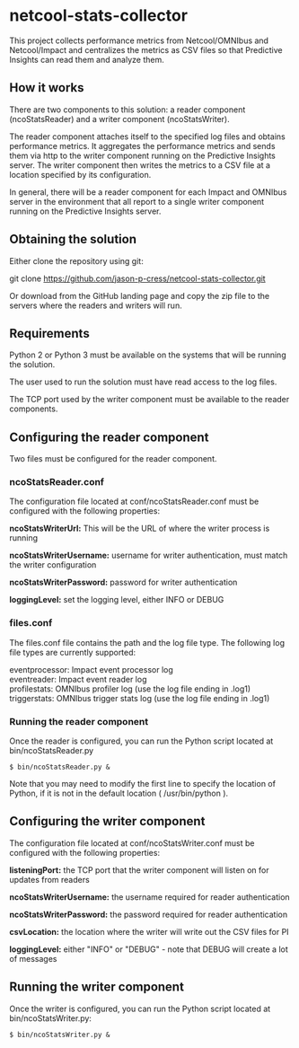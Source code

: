 # netcool-stats-collector

This project collects performance metrics from Netcool/OMNIbus and Netcool/Impact and centralizes
the metrics as CSV files so that Predictive Insights can read them and analyze them.

## How it works

There are two components to this solution: a reader component (ncoStatsReader) and a writer
component (ncoStatsWriter).

The reader component attaches itself to the specified log files and obtains performance metrics.
It aggregates the performance metrics and sends them via http to the writer component running on 
the Predictive Insights server. The writer component then writes the metrics to a CSV file at a
location specified by its configuration.

In general, there will be a reader component for each Impact and OMNIbus server in the environment
that all report to a single writer component running on the Predictive Insights server.

## Obtaining the solution

Either clone the repository using git:

git clone https://github.com/jason-p-cress/netcool-stats-collector.git

Or download from the GitHub landing page and copy the zip file to the servers where the readers
and writers will run.

## Requirements

Python 2 or Python 3 must be available on the systems that will be running the solution.

The user used to run the solution must have read access to the log files.

The TCP port used by the writer component must be available to the reader components.

## Configuring the reader component

Two files must be configured for the reader component.

### ncoStatsReader.conf

The configuration file located at conf/ncoStatsReader.conf must be configured with the following
properties:

**ncoStatsWriterUrl:** This will be the URL of where the writer process is running

**ncoStatsWriterUsername:** username for writer authentication, must match the writer configuration

**ncoStatsWriterPassword:** password for writer authentication

**loggingLevel:** set the logging level, either INFO or DEBUG

### files.conf

The files.conf file contains the path and the log file type. The following log file types are
currently supported:

eventprocessor: Impact event processor log  
eventreader: Impact event reader log  
profilestats: OMNIbus profiler log (use the log file ending in .log1)  
triggerstats: OMNIbus trigger stats log (use the log file ending in .log1)  


### Running the reader component

Once the reader is configured, you can run the Python script located at bin/ncoStatsReader.py

```
$ bin/ncoStatsReader.py &
```

Note that you may need to modify the first line to specify the location of Python, if it is
not in the default location ( /usr/bin/python ).

## Configuring the writer component

The configuration file located at conf/ncoStatsWriter.conf must be configured with the following
properties:

**listeningPort:** the TCP port that the writer component will listen on for updates from readers

**ncoStatsWriterUsername:** the username required for reader authentication

**ncoStatsWriterPassword:** the password required for reader authentication

**csvLocation:** the location where the writer will write out the CSV files for PI

**loggingLevel:** either "INFO" or "DEBUG" - note that DEBUG will create a lot of messages

## Running the writer component

Once the writer is configured, you can run the Python script located at bin/ncoStatsWriter.py:

```
$ bin/ncoStatsWriter.py &
```

